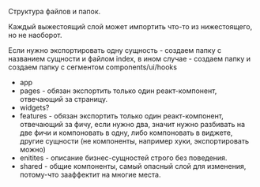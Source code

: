 Структура файлов и папок.

Каждый выжестоящий слой может импортить что-то из нижестоящего, но не наоборот.

Если нужно экспортировать одну сущность - создаем папку с названием сущности и файлом index, в ином случае - 
создаем папку и создаем папку с сегментом components/ui/hooks


- app
- pages - обязан экспортить только один реакт-компонент, отвечающий за страницу.
- widgets?
- features - обязан экспортить только один реакт-компонент, отвечающий за фичу, если нужно два, значит нужно разбивать на две фичи и компоновать в одну,
либо компоновать в виджете, другие сущности (не компоненты, например хуки, экспортировать можно)
- enitites - описание бизнес-сущностей строго без поведения.
- shared - общие компоненты, самый опасный слой для изменения, потому-что зааффектит на многие места.